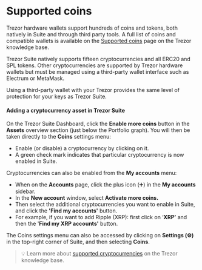 # Supported coins

Trezor hardware wallets support hundreds of coins and tokens, both natively in Suite and through third party tools. A full list of coins and compatible wallets is available on the [Supported coins](https://trezor.io/coins) page on the Trezor knowledge base.

Trezor Suite natively supports fifteen cryptocurrencies and all ERC20 and SPL tokens. Other cryptocurrencies are supported by Trezor hardware wallets but must be managed using a third-party wallet interface such as Electrum or MetaMask.

Using a third-party wallet with your Trezor provides the same level of protection for your keys as Trezor Suite.

#### Adding a cryptocurrency asset in Trezor Suite

On the Trezor Suite Dashboard, click the **Enable more coins** button in the **Assets** overview section (just below the Portfolio graph). You will then be taken directly to the **Coins** settings menu:

* Enable (or disable) a cryptocurrency by clicking on it.
* A green check mark indicates that particular cryptocurrency is now enabled in Suite.

Cryptocurrencies can also be enabled from the **My accounts** menu:

* When on the **Accounts** page, click the plus icon (➕) in the **My accounts** sidebar.
* In the **New account** window, select **Activate more coins.**
* Then select the additional cryptocurrencies you want to enable in Suite, and click the **'Find my accounts'** button.
* For example, if you want to add Ripple (XRP): first click on ‘**XRP’** and then the '**Find my XRP accounts'** button.

The Coins settings menu can also be accessed by clicking on **Settings (⚙️)** in the top-right corner of Suite, and then selecting **Coins**.

> 💡 Learn more about [supported cryptocurrencies](https://trezor.io/learn/a/supported-coins) on the Trezor knowledge base.
